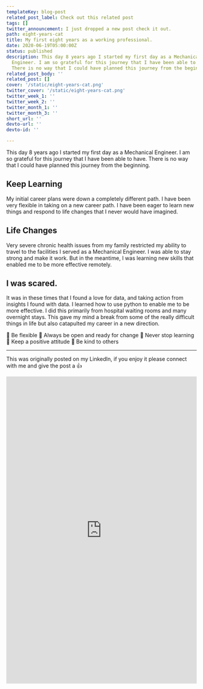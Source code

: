 ```yaml
---
templateKey: blog-post
related_post_label: Check out this related post
tags: []
twitter_announcement: I just dropped a new post check it out.
path: eight-years-cat
title: My first eight years as a working professional.
date: 2020-06-19T05:00:00Z
status: published
description: This day 8 years ago I started my first day as a Mechanical
  Engineer. I am so grateful for this journey that I have been able to have.
  There is no way that I could have planned this journey from the beginning.
related_post_body: ''
related_post: []
cover: '/static/eight-years-cat.png'
twitter_cover: '/static/eight-years-cat.png'
twitter_week_1: ''
twitter_week_2: ''
twitter_month_1: ''
twitter_month_3: ''
short_url: ''
devto-url: ''
devto-id: ''

---
```




This day 8 years ago I started my first day as a Mechanical Engineer. I am so grateful for this journey that I have been able to have. There is no way that I could have planned this journey from the beginning.

## Keep Learning

My initial career plans were down a completely different path. I have been very flexible in taking on a new career path. I have been eager to learn new things and respond to life changes that I never would have imagined.

## Life Changes

Very severe chronic health issues from my family restricted my ability to travel to the facilities I served as a Mechanical Engineer. I was able to stay strong and make it work. But in the meantime, I was learning new skills that enabled me to be more effective remotely.

## I was scared.

It was in these times that I found a love for data, and taking action from insights I found with data. I learned how to use python to enable me to be more effective. I did this primarily from hospital waiting rooms and many overnight stays. This gave my mind a break from some of the really difficult things in life but also catapulted my career in a new direction.

🔼 Be flexible
🔼 Always be open and ready for change
🔼 Never stop learning
🔼 Keep a positive attitude
🔼 Be kind to others

---

This was originally posted on my LinkedIn, if you enjoy it please connect with me and give the post a 👍

<iframe src="https://www.linkedin.com/embed/feed/update/urn:li:share:6679445409351393280" height="813" width="504" frameborder="0" allowfullscreen="" title="Embedded post"></iframe>
